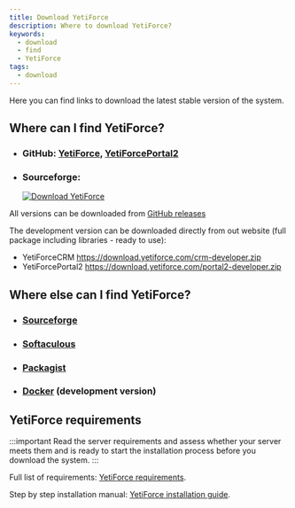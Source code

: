 ```yaml
---
title: Download YetiForce
description: Where to download YetiForce?
keywords:
  - download
  - find
  - YetiForce
tags:
  - download
---
```


Here you can find links to download the latest stable version of the system.

## Where can I find YetiForce?

- ### GitHub: [YetiForce](https://github.com/YetiForceCompany/YetiForceCRM), [YetiForcePortal2](https://github.com/YetiForceCompany/YetiForcePortal2)
- ### Sourceforge:
  [![Download YetiForce](https://a.fsdn.com/con/app/sf-download-button?button_size=2x)](https://sourceforge.net/projects/yetiforce/files/latest/download)

All versions can be downloaded from [GitHub releases](https://github.com/YetiForceCompany/YetiForceCRM/releases)

The development version can be downloaded directly from out website (full package including libraries - ready to use):

- YetiForceCRM https://download.yetiforce.com/crm-developer.zip
- YetiForcePortal2 https://download.yetiforce.com/portal2-developer.zip

## Where else can I find YetiForce?

- ### [Sourceforge](https://sourceforge.net/projects/yetiforce/)

- ### [Softaculous](https://www.softaculous.com/apps/erp/YetiForce)

- ### [Packagist](https://packagist.org/packages/yetiforce/yetiforce-crm)

- ### [Docker](https://github.com/YetiForceCompany/YetiForceCRM/blob/developer/tests/setup/docker.md) (development version)

## YetiForce requirements

:::important
Read the server requirements and assess whether your server meets them and is ready to start the installation process before you download the system.
:::

Full list of requirements: [YetiForce requirements](requirements).

Step by step installation manual: [YetiForce installation guide](installation-manual).
